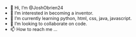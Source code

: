 - 👋 Hi, I’m @JoshObrien24
- 👀 I’m interested in becoming a inventor.
- 🌱 I’m currently learning python, html, css, java, javascript.
- 💞️ I’m looking to collaborate on code.
- 📫 How to reach me ...

<!---
JoshObrien24/JoshObrien24 is a ✨ special ✨ repository because its `README.md` (this file) appears on your GitHub profile.
You can click the Preview link to take a look at your changes.
--->
